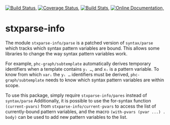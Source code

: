 [![Build Status,](https://img.shields.io/travis/jsmaniac/stxparse-info/master.svg)](https://travis-ci.org/jsmaniac/stxparse-info)
[![Coverage Status,](https://img.shields.io/codecov/c/github/jsmaniac/stxparse-info/master.svg)](https://codecov.io/gh/jsmaniac/stxparse-info)
[![Build Stats,](https://img.shields.io/badge/build-stats-blue.svg)](http://jsmaniac.github.io/travis-stats/#jsmaniac/stxparse-info)
[![Online Documentation,](https://img.shields.io/badge/docs-online-blue.svg)](http://docs.racket-lang.org/stxparse-info/)


stxparse-info
=============

The module `stxparse-info/parse` is a patched version of `syntax/parse` which
tracks which syntax pattern variables are bound. This allows some libraries to
change the way syntax pattern variables work.

For example, `phc-graph/subtemplate` automatically derives temporary
identifiers when a template contains `yᵢ …`, and `xᵢ` is a pattern
variable. To know from which `varᵢ` the `yᵢ …` identifiers must be derived,
`phc-graph/subtemplate` needs to know which syntax pattern variables are
within scope.

To use this package, simply require `stxparse-info/pares` instead of
`syntax/parse` Additionally, it is possible to use the for-syntax function
`(current-pvars)` from `stxparse-info/current-pvars` to access the list of
currently-bound pattern variables, and the macro `(with-pvars (pvar ...)
. body)` can be used to add new pattern variables to the list.